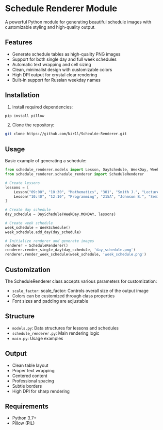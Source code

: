 # Schedule Renderer Module

A powerful Python module for generating beautiful schedule images with customizable styling and high-quality output.

## Features

- Generate schedule tables as high-quality PNG images
- Support for both single day and full week schedules
- Automatic text wrapping and cell sizing
- Clean, minimalist design with customizable colors
- High DPI output for crystal clear rendering
- Built-in support for Russian weekday names

## Installation

1. Install required dependencies:

```bash
pip install pillow
```

2. Clone the repository:

```bash
git clone https://github.com/kir1l/Scheulde-Renderer.git
```

## Usage

Basic example of generating a schedule:

```python
from schedule_renderer.models import Lesson, DaySchedule, WeekDay, WeekSchedule
from schedule_renderer.schedule_renderer import ScheduleRenderer

# Create lessons
lessons = [
    Lesson("09:00", "10:30", "Mathematics", "301", "Smith J.", "Lecture"),
    Lesson("10:40", "12:10", "Programming", "215A", "Johnson B.", "Seminar")
]

# Create day schedule
day_schedule = DaySchedule(WeekDay.MONDAY, lessons)

# Create week schedule
week_schedule = WeekSchedule()
week_schedule.add_day(day_schedule)

# Initialize renderer and generate images
renderer = ScheduleRenderer()
renderer.render_single_day(day_schedule, 'day_schedule.png')
renderer.render_week_schedule(week_schedule, 'week_schedule.png')
```

## Customization

The ScheduleRenderer class accepts various parameters for customization:

- `scale_factor`: scale_factor: Controls overall size of the output image
- Colors can be customized through class properties
- Font sizes and padding are adjustable

## Structure

- `models.py`: Data structures for lessons and schedules
- `schedule_renderer.py`: Main rendering logic
- `main.py`: Usage examples

## Output

- Clean table layout
- Proper text wrapping
- Centered content
- Professional spacing
- Subtle borders
- High DPI for sharp rendering

## Requirements

- Python 3.7+
- Pillow (PIL)
